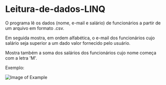 # Leitura-de-dados-LINQ

O programa lê os dados (nome, e-mail e salário)
de funcionários a partir de um arquivo em formato .csv.

Em seguida mostra, em ordem alfabética, o e-mail dos
funcionários cujo salário seja superior a um dado valor
fornecido pelo usuário.

Mostra também a soma dos salários dos funcionários cujo
nome começa com a letra 'M'.

Exemplo:

![Image of Example](https://i.ibb.co/6ydPP46/image.png)


